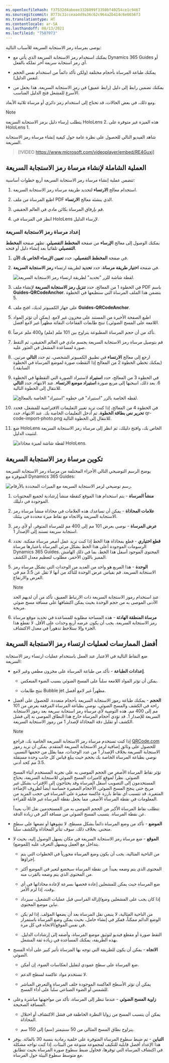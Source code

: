 ```yaml
---
ms.openlocfilehash: f37532d4abeee3326099f3350bf40254ce1c9467
ms.sourcegitcommit: 8773c31cceaa4d9a36c62c964a2b414c6e0656f3
ms.translationtype: HT
ms.contentlocale: ar-SA
ms.lasthandoff: 08/13/2021
ms.locfileid: "7587073"
---
```

يوصى بمرساة رمز الاستجابة السريعة للأسباب التالية:

- يمكنك استخدام رمز الاستجابة السريعة الذي يأتي مع Dynamics 365 Guides أو أي رمز استجابة سريعة آخر تملكه بالفعل.

- يمكنك طباعة المرساة بأحجام مختلفة (ولكن تأكد دائماً من استخدام نفس الحجم لنفس الدليل).

- يمكنك تضمين رابط إلى دليل (رابط عميق) في رمز الاستجابة السريعة. هذا يجعل من الأسرع للمشغل فتح الدليل المناسب.

ومع ذلك، في بعض الحالات، قد تحتاج إلى استخدام رمز دائري أو مرساة ثلاثية الأبعاد.

> [!NOTE]
> يتطلب إرساء دليل برمز الاستجابة السريعة HoloLens 2. هذه الميزة غير متوفرة على HoloLens ‏1.

شاهد الفيديو التالي للحصول على نظرة عامة حول كيفية إنشاء مرساة رمز الاستجابة السريعة.
 > [!VIDEO https://www.microsoft.com/videoplayer/embed/RE4Guxi]

## <a name="overall-process-for-creating-a-qr-code-anchor"></a>العملية الشاملة لإنشاء مرساة رمز الاستجابة السريعة
تتضمن عملية إنشاء مرساة رمز الاستجابة السريعة أربع خطوات أساسية:

1. استخدام معالج **الارتساء** لتحديد طريقة مرساة رمز الاستجابة السريعة.

1. اطبع المرساة من ملف PDF الذي ينشئه معالج **الارتساء**.

1. قم بإرفاق المرساة بكائن مادي في العالم الحقيقي.
 
1. انظر في المرساة في HoloLens لإرساء الدليل.

### <a name="set-up-a-qr-code-anchor"></a>إعداد مرساة رمز الاستجابة السريعة
يمكنك الوصول إلى معالج **الإرساء** من صفحة **المخطط التفصيلي**. تظهر صفحة **المخطط التفصيلي** تلقائياً بعد إنشاء دليل أو فتحه.

1. في صفحة **المخطط التفصيلي**، حدد **تعيين الإرساء الخاص بك الآن**.
1. في صفحة **اختيار طريقة مرساة**، حدد **تحديد** لطريقة ارتساء **رمز الاستجابة السريعة**.

    ![لقطة شاشة للزر "تحديد" لطريقة ارتساء رمز الاستجابة السريعة.](../media/qr-code-choose-method.png)

1. في الخطوة 1 من المعالج، حدد **تنزيل رمز الاستجابة السريعة** لإنشاء ملف PDF باسم **Guides-QRCodeAnchor**. يتضمن هذا الملف المرساة التي ستطبعها في الخطوة 5.
1. على جهاز الكمبيوتر لديك، افتح ملف **Guides-QRCodeAnchor**.

1. اطبع الصفحة الأخيرة من المستند على مخزون غير لامع. (يمكن أن تؤثر المواد اللامعة على المسح الضوئي.) تنتج طابعات الفقاعات النفاثة مظهراً غير لامع أفضل.

1. تأكد من أن حجم المرساة المطبوعة يتراوح بين 101 ملم (ملم) و400 ملم عرضاً. 

1. قم بتوصيل مرساة رمز الاستجابة السريعة بجسم مادي في العالم الحقيقي، ثم التقط صورة لمساعدة المشغل في العثور عليه.

1. ارجع إلى معالج **الارتساء** في تطبيق الكمبيوتر الشخصي، ثم حدد **التالي** مرتين. (يمكنك تخطي الخطوة 2 من المعالج إذا التقطت صورة لموضع المرساة في الخطوة السابقة.)

1. في الخطوة 3 من المعالج، حدد **استيراد** لاستيراد الصورة التي التقطتها في الخطوة 6. بعد ذلك، اسحبها إلى مربع صورة **استيراد موضع الارتساء**. عند الانتهاء، حدد **التالي** للانتقال إلى الخطوة التالية.

    ![لقطه الخاصة بالزر "استيراد" في خطوه "استيراد" الخاصة بالمعالج.](../media/qr-code-import-photo.png) 

1. في الخطوة 4 من المعالج، إذا كنت تريد تغيير التعليمات الافتراضية للمشغل، فحدد **تحرير نص بطاقة الخطوة**، ثم أدخل التعليمات الخاصة بك. عند الانتهاء، حدد qr-code-import-photo.png للانتقال إلى الخطوة التالية.

1. ضع HoloLens الخاص بك، وافتح دليلك، ثم انظر إلى مرساة رمز الاستجابة السريعة لتثبيت الدليل.

    ![لقطة شاشة لميزة محاذاة HoloLens.](../media/qr-code-align-hololens.png)  

## <a name="qr-code-anchor-configuration"></a>تكوين مرساة رمز الاستجابة السريعة
يوضح الرسم التوضيحي التالي الأجزاء المختلفة من مرساة رمز الاستجابة السريعة المتوفرة مع Dynamics 365 Guides:

![رسم توضيحي لرمز الاستجابة السريعة مع الميزات المحددة بالأرقام.](../media/qr-code-anchor-dissected.png)

1.  **منشأ المرساة** - يتم استخدام هذا الموقع كنقطة منشأ إرشادية لجميع المحتويات الموجودة في دليلك.

1.  **علامات المحاذاة** - يمكن أن تساعدك هذه العلامات في محاذاة منشأ مرساة رمز الاستجابة السريعة والاتجاه مع نقاط ميزة محددة في بيئتك.

1.  **عرض المرساة** - نوصي بعرض 101 مم إلى 400 مم للمرساة المتوفر، أو لأي رمز استجابة سريعة تستند إلى الإصدار 1.

1. **قطع اختياري** - قطع بمحاذاة هذا الخط إذا كنت تريد عمل أصغر مرساة ممكنة. تحدد الرسومات الموجودة أعلى هذا الخط بشكل مرئي المرساة باعتبارها مرساة Dynamics 365 Guides. المحتوى الموجود أسفل هذا الخط، بما في ذلك الهامش المميز باللون الأحمر، مطلوب لتعظيم معدل الكشف.

1. **الوحدة** - هذا المربع هو واحد من العديد من الوحدات التي تشكل مرساة رمز الاستجابة السريعة. قم بقياس عرض الوحدة للتأكد من أنها لا تقل عن 3.5 مم في العرض والارتفاع.

    > [!NOTE]
    > عند استخدام رموز الاستجابة السريعة ذات الارتباط العميق، تأكد من أن لديهم الحد الأدنى الموصى به من حجم الوحدة بحيث يمكن اكتشافها على مسافة مسح ضوئي مريحة.

1. **مرساة المنطقة الهادئة** - هذه المساحة مطلوبة للمساعدة في تحديد موقع مرساة رمز الاستجابة السريعة. يجب أن يكون عرضه أربع وحدات على الأقل. لا تقطع هذا الجزء وإلا ستلاحظ تدهوراً في معدل الاكتشاف.

## <a name="best-practices-for-qr-code-anchors"></a>أفضل الممارسات لعمليات ارتساء رمز الاستجابة السريعة
ضع النقاط التالية في الاعتبار عند العمل باستخدام عمليات ارتساء رمز الاستجابة السريعة:

- **إعدادات الطباعة** - تأكد من طباعة المرساة على مخزون مطفي وغير لامع.

    - يمكن أن تؤثر المواد اللامعة سلباً على المسح الضوئي بسبب الضوء المنعكس.

    - تنتج طابعات Bubble jet مظهراً غير لامع أفضل.

- **الحجم** - يمكنك طباعة رموز الاستجابة السريعة بأحجام متعددة. للحصول على أفضل راحة في الكشف والمسح الضوئي، نوصي بطباعة المرساة المرفقة بعرض من 101 مم إلى 400 مم. هذه التوصية لأي مرساة رمز استجابة سريعة بعد رموز الاستجابة السريعة للإصدار 1. قد تؤدي أحجام المرساة خارج هذا النطاق الموصى به إلى فشل الكشف أو تقليل دقة المحاذاة لإصدار 1 من رموز الاستجابة السريعة.

    > [!NOTE]
    > إذا كنت تستخدم مرساة رمز الاستجابة السريعة الخاصة بك، فراجع [QRCode.com](https://www.qrcode.com/?azure-portal=true) للحصول على وثائق إضافية لرمز الاستجابة السريعة المتقدم. يمكن أن تزيد رموز الاستجابة السريعة بخلاف الإصدار 1 من عدد الوحدات، مما يقلل من حجمها النسبي. نوصي بطباعة المرساة الخاصة بك بحجم حيث يبلغ قياس كل جانب وحدة مستقلة 3.5 مم كحد أدنى.

    تؤثر نقاط المرساة الأصغر من الحجم الموصى به على تجربة المستخدم أثناء المسح الضوئي. نظراً لموقع كاميرات المسح الضوئي للاستجابة السريعة، يحتاج المستخدمون إلى التصويب أسفل المرساة وقد يحتاجون إلى الاقتراب بشكل غير مريح حتى ينجح المسح الضوئي. الأحجام الصغيرة حساسة أيضاً لظروف الإضاءة المتغيرة. قد تتسبب أي نقاط بارزة عاكسة صغيرة على المرساة في حجب المزيد من المعلومات في نقطة المرساة الأصغر، مما يجعل نقطة المرساة غير قابلة للقراءة.

    تتطلب نقاط المرساة الأكبر من الحجم الموصى به من المستخدمين نقل الأب بعيداً عن نقطة المرساة. يتسبب المسح الضوئي من مسافة أكبر في زيادة الدقة.

- **الموضع** - تأكد من وضع المرساة دائماً بشكل مسطح. لا تشوهها أو تضعها على سطح منحني. بخلاف ذلك، سوف تتأثر المحاذاة والكشف سلباً.

- **الموقع** - ضع مرساة رمز الاستجابة السريعة في مكان يسهل الوصول إليه، بحيث لا يتداخل مع العمل ويسهل التعرف عليه (للموضع).

    - من الناحية المثالية، يجب أن يكون وضع المرساة محورياً في الخطوات التي يتم إجراؤها.
    
    - المحتوى الذي يتم وضعه بعيداً عن نقطة المرساة سيخضع لتغير في الموضع أكثر من المحتوى الذي يتم وضعه بالقرب منه.
    
    - ضع المرساة حيث يمكن للمشغلين إعادة فحصها بسرعة لإعادة محاذاتها في أي وقت، إذا لزم الأمر.
    
    - إذا كان يجب على المشغلين وضع/إزالة المراسي قبل عمليات التشغيل، سيزداد تباين موضع المحتوى.
    
    - من الناحية المثالية، لا ينبغي نقل المرساة بعد أن يضعها المؤلف. إذا لم يكن الوضع الدائم ممكناً، ففكر في إنشاء حامل، بحيث يمكن وضع المرساة باستمرار في نفس الموقع/الاتجاه في كل مرة.
    
    - التقط صورة أو مقطع فيديو لتوثيق موضع المرساة، وأضفه إلى إرشادات الدليل. بهذه الطريقة، يمكنك المساعدة في زيادة ثقة المشغل.
    
- **الاتجاه** - يمكن أن يكون للطريقة التي توجه بها المرساة تأثير كبير على أداء المسح الضوئي.
    
    - ضع المرساة على سطح عمودي لتقليل انعكاسات الضوء، إن أمكن.
    
    - لا تستخدم مواد عاكسة لسطح الدعم.
    
    - يمكن أن تؤثر الأسطح العاكسة الموجودة خلف المرساة والتعرض المباشر للشمس أو الضوء الصناعي سلباً على أداء المسح.

- **زاوية المسح الضوئي** - عندما تنظر إلى المرساة، تأكد من مواجهتها مباشرة وعلى المسافة الصحيحة.

    - يمكن أن يتسبب المسح من زوايا النظرة الخاطفة في فشل الاكتشاف أو اختلال المحاذاة.
     
    - يتراوح نطاق المسح المثالي من 50 سنتيمتر (سم) إلى 150 سم.

- **التباين** - تم ضبط سطوع المرساة المتوفرة على خلفية رمادية بنسبة 30 بالمائة. يوفر هذا الإعداد أفضل قابلية للتكيف لمجموعة متنوعة من البيئات.
إذا كنت تواجه مشكلة في اكتشاف المرساة التي توفرها، فحاول ضبط سطوع صورة المرساة بحيث تتطابق مع متوسط سطوع البيئة حول المرساة.